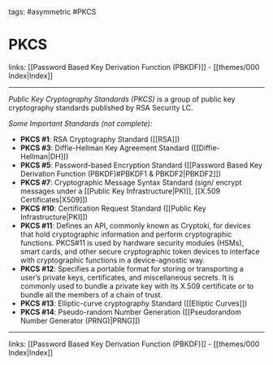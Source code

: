tags: #asymmetric #PKCS

# PKCS

links: [[Password Based Key Derivation Function (PBKDF)]] - [[themes/000 Index|Index]]

---

*Public Key Cryptography Standards (PKCS)* is a group of public key cryptography standards published by RSA Security LC.

*Some Important Standards (not complete):*

- **PKCS #1**: RSA Cryptography Standard ([[RSA]])
- **PKCS #3**: Diffie-Hellman Key Agreement Standard ([[Diffie-Hellman|DH]])
- **PKCS #5**: Password-based Encryption Standard ([[Password Based Key Derivation Function (PBKDF)#PBKDF1 & PBKDF2|PBKDF2]])
- **PKCS #7**: Cryptographic Message Syntax Standard (sign/ encrypt messages under a [[Public Key Infrastructure|PKI]], [[X.509 Certificates|X509]]) 
- **PKCS #10**: Certification Request Standard ([[Public Key Infrastructure|PKI]])
- **PKCS #11**: Defines an API, commonly known as Cryptoki, for devices that hold cryptographic information and perform cryptographic functions. PKCS\#11 is used by hardware security modules (HSMs), smart cards, and other secure cryptographic token devices to interface with cryptographic functions in a device-agnostic way.
- **PKCS #12**: Specifies a portable format for storing or transporting a user’s private keys, certificates, and miscellaneous secrets. It is commonly used to bundle a private key with its X.509 certificate or to bundle all the members of a chain of trust.
- **PKCS #13**: Elliptic-curve cryptography Standard ([[Elliptic Curves]])
- **PKCS #14**: Pseudo-random Number Generation ([[Pseudorandom Number Generator (PRNG)|PRNG]])

---
links: [[Password Based Key Derivation Function (PBKDF)]] - [[themes/000 Index|Index]]